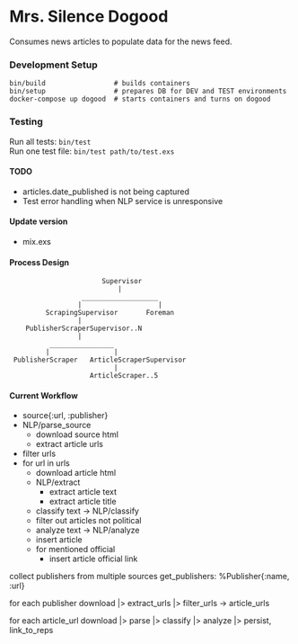 # Mrs. Silence Dogood
Consumes news articles to populate data for the news feed.

### Development Setup
    bin/build                 # builds containers
    bin/setup                 # prepares DB for DEV and TEST environments
    docker-compose up dogood  # starts containers and turns on dogood

### Testing
Run all tests: `bin/test`  
Run one test file: `bin/test path/to/test.exs`

#### TODO
* articles.date_published is not being captured
* Test error handling when NLP service is unresponsive

#### Update version
* mix.exs

#### Process Design
                           Supervisor
                               |
                      ___________________
                     |                   |
             ScrapingSupervisor       Foreman
                     |          
        PublisherScraperSupervisor..N
                     |
              ________________
             |                |
     PublisherScraper   ArticleScraperSupervisor
                              |
                        ArticleScraper..5



#### Current Workflow
* source{:url, :publisher}
* NLP/parse_source
  * download source html
  * extract article urls
* filter urls
* for url in urls
  * download article html
  * NLP/extract
    * extract article text
    * extract article title
  * classify text -> NLP/classify
  * filter out articles not political
  * analyze text -> NLP/analyze
  * insert article
  * for mentioned official
    * insert article official link

collect publishers from multiple sources
get_publishers: %Publisher{:name, :url}

for each publisher
  download |>
  extract_urls |>
  filter_urls -> article_urls

for each article_url
  download |>
  parse |>
  classify |>
  analyze |>
  persist, link_to_reps
